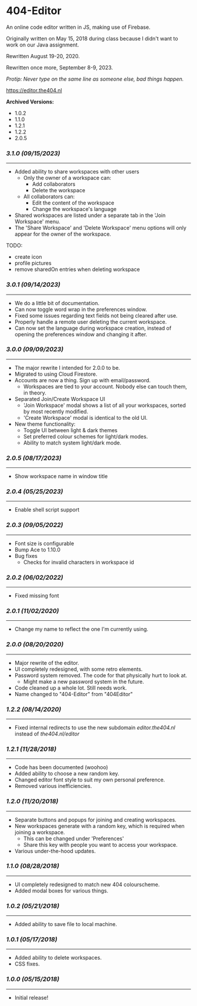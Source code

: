 # 404-Editor

An online code editor written in JS, making use of Firebase.

Originally written on May 15, 2018 during class because I didn't want to work on our Java assignment.

Rewritten August 19-20, 2020.

Rewritten once more, September 8-9, 2023.

*Protip: Never type on the same line as someone else, bad things happen.*

https://editor.the404.nl

**Archived Versions:**
- 1.0.2
- 1.1.0
- 1.2.1
- 1.2.2
- 2.0.5

### *3.1.0 (09/15/2023)*
------------------------
- Added ability to share workspaces with other users
    - Only the owner of a workspace can:
        - Add collaborators
        - Delete the workspace
    - All collaborators can:
        - Edit the content of the workspace
        - Change the workspace's language
- Shared workspaces are listed under a separate tab in the 'Join Workspace' menu.
- The 'Share Workspace' and 'Delete Workspace' menu options will only appear for the owner of the workspace.

TODO:
- create icon
- profile pictures
- remove sharedOn entries when deleting workspace

### *3.0.1 (09/14/2023)*
------------------------
- We do a little bit of documentation.
- Can now toggle word wrap in the preferences window.
- Fixed some issues regarding text fields not being cleared after use.
- Properly handle a remote user deleting the current workspace.
- Can now set the language during workspace creation, instead of opening the preferences window and changing it after.

### *3.0.0 (09/09/2023)*
------------------------
- The major rewrite I intended for 2.0.0 to be.
- Migrated to using Cloud Firestore.
- Accounts are now a thing. Sign up with email/password.
    - Workspaces are tied to your account. Nobody else can touch them, in theory.
- Separated Join/Create Workspace UI
    - 'Join Workspace' modal shows a list of all your workspaces, sorted by most recently modified.
    - 'Create Workspace' modal is identical to the old UI.
- New theme functionality:
    - Toggle UI between light & dark themes
    - Set preferred colour schemes for light/dark modes.
    - Ability to match system light/dark mode.

### *2.0.5 (08/17/2023)*
------------------------
- Show workspace name in window title

### *2.0.4 (05/25/2023)*
------------------------
- Enable shell script support

### *2.0.3 (09/05/2022)*
------------------------
- Font size is configurable
- Bump Ace to 1.10.0
- Bug fixes
    - Checks for invalid characters in workspace id

### *2.0.2 (06/02/2022)*
------------------------
- Fixed missing font

### *2.0.1 (11/02/2020)*
------------------------
- Change my name to reflect the one I'm currently using.

### *2.0.0 (08/20/2020)*
------------------------
- Major rewrite of the editor.
- UI completely redesigned, with some retro elements.
- Password system removed. The code for that physically hurt to look at.
    - Might make a new password system in the future.
- Code cleaned up a whole lot. Still needs work.
- Name changed to "404-Editor" from "404Editor"

### *1.2.2 (08/14/2020)*
------------------------
- Fixed internal redirects to use the new subdomain *editor.the404.nl* instead of *the404.nl/editor*

### *1.2.1 (11/28/2018)*
------------------------
- Code has been documented (woohoo)
- Added ability to choose a new random key.
- Changed editor font style to suit my own personal preference.
- Removed various inefficiencies.

### *1.2.0 (11/20/2018)*
------------------------
- Separate buttons and popups for joining and creating workspaces.
- New workspaces generate with a random key, which is required when joining a workspace.
    - This can be changed under 'Preferences'
    - Share this key with people you want to access your workspace.
- Various under-the-hood updates.

### *1.1.0 (08/28/2018)*
------------------------
- UI completely redesigned to match new 404 colourscheme.
- Added modal boxes for various things.

### *1.0.2 (05/21/2018)*
------------------------
- Added ability to save file to local machine.

### *1.0.1 (05/17/2018)*
------------------------
- Added ability to delete workspaces.
- CSS fixes.

### *1.0.0 (05/15/2018)*
------------------------
- Initial release!
